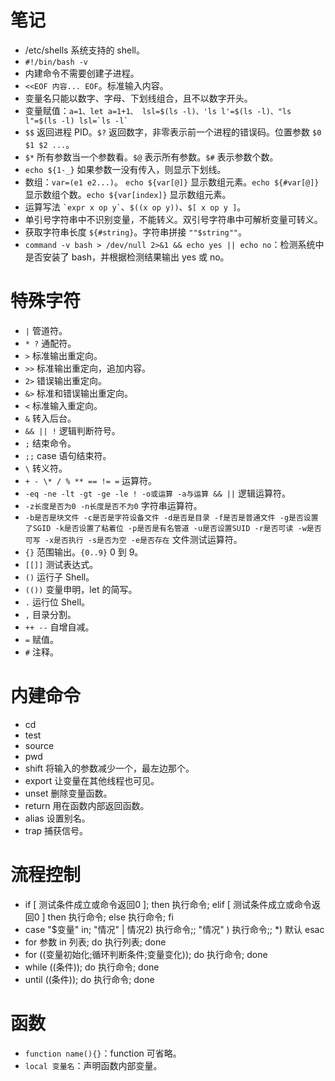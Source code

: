 # 笔记

- /etc/shells 系统支持的 shell。
- `#!/bin/bash -v`
- 内建命令不需要创建子进程。
- `<<EOF 内容... EOF`。标准输入内容。
- 变量名只能以数字、字母、下划线组合，且不以数字开头。
- 变量赋值：`` a=1、let a=1+1、 lsl=$(ls -l)、'ls l'=$(ls -l)、"ls l"=$(ls -l) lsl=`ls -l` ``
- `$$` 返回进程 PID。`$?` 返回数字，非零表示前一个进程的错误码。位置参数 `$0 $1 $2 ...`。
- `$*` 所有参数当一个参数看。`$@` 表示所有参数。`$#` 表示参数个数。
- `echo ${1-_}` 如果参数一没有传入，则显示下划线。
- 数组：`var=(e1 e2...)`。 `echo ${var[@]}` 显示数组元素。`echo ${#var[@]}` 显示数组个数。`echo ${var[index]}` 显示数组元素。
- 运算写法 `` `expr x op y` ``、`$((x op y))`、`$[ x op y ]`。
- 单引号字符串中不识别变量，不能转义。双引号字符串中可解析变量可转义。
- 获取字符串长度 `${#string}`。字符串拼接 `""$string""`。
- `command -v bash > /dev/null 2>&1 && echo yes || echo no`：检测系统中是否安装了 bash，并根据检测结果输出 yes 或 no。

# 特殊字符

- `|` 管道符。
- `* ?` 通配符。
- `>` 标准输出重定向。
- `>>` 标准输出重定向，追加内容。
- `2>` 错误输出重定向。
- `&>` 标准和错误输出重定向。
- `<` 标准输入重定向。
- `&` 转入后台。
- `&& || !` 逻辑判断符号。
- `;` 结束命令。
- `;;` case 语句结束符。
- `\` 转义符。
- `+ - \* / % ** == != =` 运算符。
- `-eq -ne -lt -gt -ge -le ! -o或运算 -a与运算 && ||` 逻辑运算符。
- `-z长度是否为0 -n长度是否不为0` 字符串运算符。
- `-b是否是块文件 -c是否是字符设备文件 -d是否是目录 -f是否是普通文件 -g是否设置了SGID -k是否设置了粘着位 -p是否是有名管道 -u是否设置SUID -r是否可读 -w是否可写 -x是否执行 -s是否为空 -e是否存在` 文件测试运算符。
- `{}` 范围输出。`{0..9}` 0 到 9。
- `[[]]` 测试表达式。
- `()` 运行子 Shell。
- `(())` 变量申明，let 的简写。
- `.` 运行位 Shell。
- `,` 目录分割。
- `++ --` 自增自减。
- `=` 赋值。
- `#` 注释。

# 内建命令

- cd
- test
- source
- pwd
- shift 将输入的参数减少一个，最左边那个。
- export 让变量在其他线程也可见。
- unset 删除变量函数。
- return 用在函数内部返回函数。
- alias 设置别名。
- trap 捕获信号。

# 流程控制

- if [ 测试条件成立或命令返回0 ]; then 执行命令; elif [ 测试条件成立或命令返回0 ] then 执行命令; else 执行命令; fi
- case "$变量" in; "情况" | 情况2) 执行命令;; "情况" ) 执行命令;;  *) 默认 esac
- for 参数 in 列表; do 执行列表; done
- for ((变量初始化;循环判断条件;变量变化)); do 执行命令; done
- while ((条件)); do 执行命令; done
- until ((条件)); do 执行命令; done

# 函数

- `function name(){}`：function 可省略。
- `local 变量名`：声明函数内部变量。
